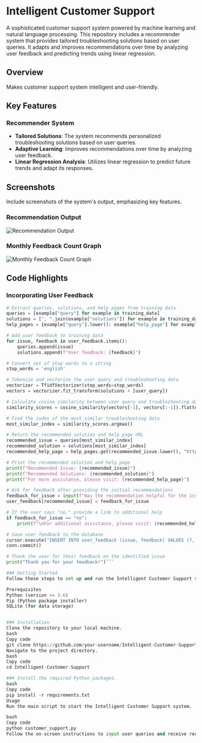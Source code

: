 # Intelligent Customer Support

A sophisticated customer support system powered by machine learning and natural language processing. This repository includes a recommender system that provides tailored troubleshooting solutions based on user queries. It adapts and improves recommendations over time by analyzing user feedback and predicting trends using linear regression.

## Overview

Makes customer support system intelligent and user-friendly.

## Key Features

### Recommender System

- **Tailored Solutions**: The system recommends personalized troubleshooting solutions based on user queries.
- **Adaptive Learning**: Improves recommendations over time by analyzing user feedback.
- **Linear Regression Analysis**: Utilizes linear regression to predict future trends and adapt its responses.

## Screenshots

Include screenshots of the system's output, emphasizing key features.

### Recommendation Output
![Recommendation Output](/images/recommendation_output.png)

### Monthly Feedback Count Graph
![Monthly Feedback Count Graph](/images/monthly_feedback_graph_sample.png)

## Code Highlights

### Incorporating User Feedback

```python
# Extract queries, solutions, and help pages from training data
queries = [example["query"] for example in training_data]
solutions = [", ".join(example["solutions"]) for example in training_data]
help_pages = {example["query"].lower(): example["help_page"] for example in training_data}

# Add user feedback to training data
for issue, feedback in user_feedback.items():
    queries.append(issue)
    solutions.append(f"User feedback: {feedback}")

# Convert set of stop words to a string
stop_words = 'english'

# Tokenize and vectorize the user query and troubleshooting data
vectorizer = TfidfVectorizer(stop_words=stop_words)
vectors = vectorizer.fit_transform(solutions + [user_query])

# Calculate cosine similarity between user query and troubleshooting data
similarity_scores = cosine_similarity(vectors[-1], vectors[:-1]).flatten()

# Find the index of the most similar troubleshooting data
most_similar_index = similarity_scores.argmax()

# Return the recommended solution and help page URL
recommended_issue = queries[most_similar_index]
recommended_solution = solutions[most_similar_index]
recommended_help_page = help_pages.get(recommended_issue.lower(), "https://www.example.com")

# Print the recommended solution and help page
print(f"Recommended Issue: {recommended_issue}")
print(f"Recommended Solutions: {recommended_solution}")
print(f"For more assistance, please visit: {recommended_help_page}")

# Ask for feedback after providing the initial recommendations
feedback_for_issue = input(f"Was the recommendation helpful for the issue '{recommended_issue}'? (yes/no): ").lower()
user_feedback[recommended_issue] = feedback_for_issue

# If the user says "no," provide a link to additional help
if feedback_for_issue == "no":
    print(f"\nFor additional assistance, please visit: {recommended_help_page}")

# Save user feedback to the database
cursor.execute("INSERT INTO user_feedback (issue, feedback) VALUES (?, ?)", (recommended_issue, feedback_for_issue))
conn.commit()

# Thank the user for their feedback on the identified issue
print("Thank you for your feedback!")```

### Getting Started
Follow these steps to set up and run the Intelligent Customer Support system on your local machine.

Prerequisites
Python (version >= 3.6)
Pip (Python package installer)
SQLite (for data storage)


### Installation
Clone the repository to your local machine.
bash
Copy code
git clone https://github.com/your-username/Intelligent-Customer-Support.git
Navigate to the project directory.
bash
Copy code
cd Intelligent-Customer-Support

### Install the required Python packages.
bash
Copy code
pip install -r requirements.txt
Usage
Run the main script to start the Intelligent Customer Support system.

bash
Copy code
python customer_support.py
Follow the on-screen instructions to input user queries and receive recommendations.


